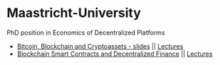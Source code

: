 # Maastricht-University
PhD position in Economics of Decentralized Platforms

- [Bitcoin, Blockchain and Cryptoassets - slides](https://github.com/cifunibas/Bitcoin-Blockchain-Cryptoassets) || [Lectures](https://www.youtube.com/playlist?list=PLoVRRjQbqYFw4wJ-oh-_iGPBiSvwDtUw0)
- [Blockchain Smart Contracts and Decentralized Finance](https://github.com/cifunibas/Smart-Contracts-DeFi) || [Lectures](https://www.youtube.com/playlist?list=PLoVRRjQbqYFyV6DQtoNlCbnp3QrvSITPi)

